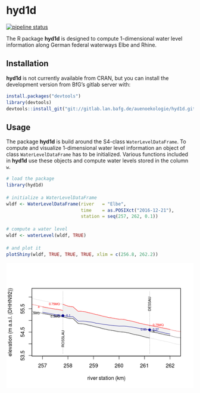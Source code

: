 
<!-- README.md is generated from README.Rmd. Please edit that file -->

# hyd1d

[![pipeline
status](https://git.aqualogy.de/arnd/hyd1d/badges/master/pipeline.svg)](https://git.aqualogy.de/arnd/hyd1d/commits/master)

The R package **hyd1d** is designed to compute 1-dimensional water level
information along German federal waterways Elbe and Rhine.

## Installation

**hyd1d** is not currently available from CRAN, but you can install the
development version from BfG’s gitlab server with:

``` r
install.packages("devtools")
library(devtools)
devtools::install_git("git://gitlab.lan.bafg.de/auenoekologie/hyd1d.git")
```

## Usage

The package **hyd1d** is build around the S4-class
`WaterLevelDataFrame`. To compute and visualize 1-dimensional water
level information an object of class `WaterLevelDataFrame` has to be
initialized. Various functions included in **hyd1d** use these objects
and compute water levels stored in the column `w`.

``` r
# load the package
library(hyd1d)

# initialize a WaterLevelDataFrame
wldf <- WaterLevelDataFrame(river   = "Elbe",
                            time    = as.POSIXct("2016-12-21"),
                            station = seq(257, 262, 0.1))

# compute a water level
wldf <- waterLevel(wldf, TRUE)

# and plot it
plotShiny(wldf, TRUE, TRUE, TRUE, xlim = c(256.8, 262.2))
```

<img src="README_files/figure-gfm/usage-1.png" style="display: block; margin: auto;" />
